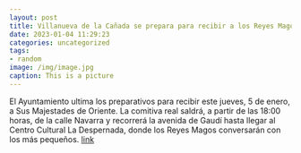 ```yaml
---
layout: post
title: Villanueva de la Cañada se prepara para recibir a los Reyes Magos
date: 2023-01-04 11:29:23
categories: uncategorized
tags:
- random
image: /img/image.jpg
caption: This is a picture
---
```

El Ayuntamiento ultima los preparativos para recibir este jueves, 5 de enero, a Sus Majestades de Oriente.  La comitiva real saldrá, a partir de las 18:00 horas, de la calle Navarra y recorrerá la avenida de Gaudí hasta llegar al Centro Cultural La Despernada, donde los Reyes Magos conversarán con los más pequeños.   [link](https://www.ayto-villacanada.es/noticias/villanueva-de-la-canada-se-prepara-para-recibir-a-los-reyes-magos/)
